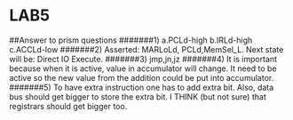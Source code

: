 LAB5
====
##Answer to prism questions
#######1)   a.PCLd-high
            b.IRLd-high
            c.ACCLd-low
#######2) Asserted: MARLoLd, PCLd,MemSel_L. Next state will be: Direct IO Execute.
#######3) jmp,jn,jz
#######4) It is important because when it is active, value in accumulator will change. It need to be active so the new value from the addition could be put into accumulator.
#######5) To have extra instruction one has to add extra bit. Also, data bus should get bigger to store the extra bit. I THINK (but not sure) that registrars should get bigger too.
